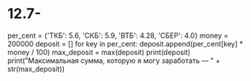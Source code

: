 # 12.7-
per_cent = {'ТКБ': 5.6, 'СКБ': 5.9, 'ВТБ': 4.28, 'СБЕР': 4.0}
money = 200000
deposit = []
for key in per_cent: deposit.append(per_cent[key] * money / 100)
max_deposit = max(deposit)
print(deposit)
print("Максимальная сумма, которую я могу заработать — " + str(max_deposit))

